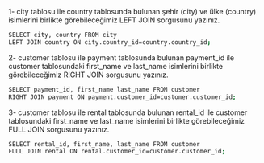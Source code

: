 1- city tablosu ile country tablosunda bulunan şehir (city) ve ülke (country) isimlerini birlikte görebileceğimiz LEFT JOIN sorgusunu yazınız.
```sh
SELECT city, country FROM city
LEFT JOIN country ON city.country_id=country.country_id;
```
2- customer tablosu ile payment tablosunda bulunan payment_id ile customer tablosundaki first_name ve last_name isimlerini birlikte görebileceğimiz RIGHT JOIN sorgusunu yazınız.
```sh
SELECT payment_id, first_name last_name FROM customer
RIGHT JOIN payment ON payment.customer_id=customer.customer_id;
```
3- customer tablosu ile rental tablosunda bulunan rental_id ile customer tablosundaki first_name ve last_name isimlerini birlikte görebileceğimiz FULL JOIN sorgusunu yazınız.
```sh
SELECT rental_id, first_name, last_name FROM customer
FULL JOIN rental ON rental.customer_id=customer.customer_id;
```
